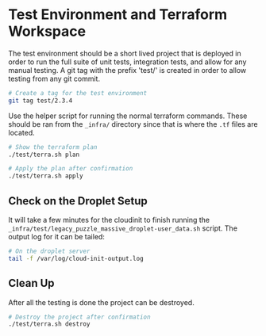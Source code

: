 # Test Environment and Terraform Workspace

The test environment should be a short lived project that is deployed in order
to run the full suite of unit tests, integration tests, and allow for any manual
testing. A git tag with the prefix 'test/' is created in order to allow testing
from any git commit.

```bash
# Create a tag for the test environment
git tag test/2.3.4
```

Use the helper script for running the normal terraform commands. These should
be ran from the `_infra/` directory since that is where the `.tf` files are
located.

```bash
# Show the terraform plan
./test/terra.sh plan

# Apply the plan after confirmation
./test/terra.sh apply
```

## Check on the Droplet Setup

It will take a few minutes for the cloudinit to finish running the
`_infra/test/legacy_puzzle_massive_droplet-user_data.sh` script. The output log
for it can be tailed:

```bash
# On the droplet server
tail -f /var/log/cloud-init-output.log
```

## Clean Up

After all the testing is done the project can be destroyed.

```bash
# Destroy the project after confirmation
./test/terra.sh destroy
```
